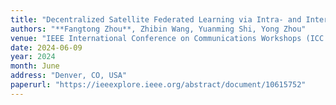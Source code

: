 ```yaml
---
title: "Decentralized Satellite Federated Learning via Intra- and Inter-Orbit Communications"
authors: "**Fangtong Zhou**, Zhibin Wang, Yuanming Shi, Yong Zhou"
venue: "IEEE International Conference on Communications Workshops (ICC Workshops)"
date: 2024-06-09
year: 2024
month: June
address: "Denver, CO, USA"
paperurl: "https://ieeexplore.ieee.org/abstract/document/10615752"
---
```


